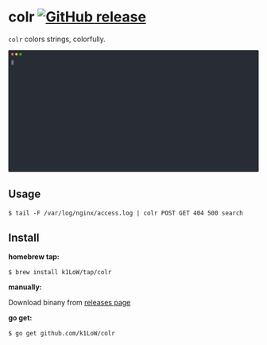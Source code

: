 # colr [![GitHub release](https://img.shields.io/github/release/k1LoW/colr.svg)](https://github.com/k1LoW/colr/releases)

`colr` colors strings, colorfully.

![screencast](doc/screencast.svg)

## Usage

``` console
$ tail -F /var/log/nginx/access.log | colr POST GET 404 500 search
```

## Install

**homebrew tap:**

```console
$ brew install k1LoW/tap/colr
```

**manually:**

Download binany from [releases page](https://github.com/k1LoW/colr/releases)

**go get:**

```console
$ go get github.com/k1LoW/colr
```
